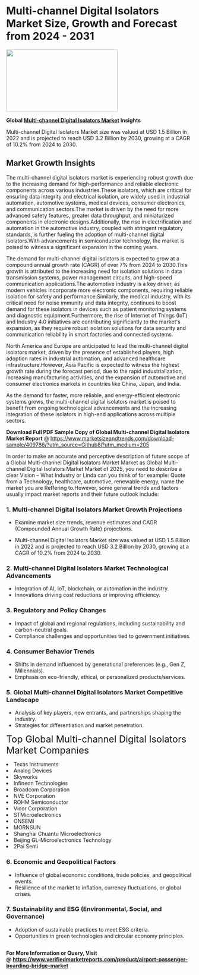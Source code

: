 <H1>Multi-channel Digital Isolators Market Size, Growth and Forecast from 2024 - 2031</H1><img class="aligncenter size-medium wp-image-584254" src="https://thirdeyenews.in/wp-content/uploads/2024/09/Global-Market-Research-300x168.jpeg" alt="" width="300" height="168" /><p><strong>Global&nbsp;<a href="https://www.marketsizeandtrends.com/download-sample/409786/?utm_source=Github8j?utm_medium=205">Multi-channel Digital Isolators Market</a> Insights</strong></p><p>Multi-channel Digital Isolators Market size was valued at USD 1.5 Billion in 2022 and is projected to reach USD 3.2 Billion by 2030, growing at a CAGR of 10.2% from 2024 to 2030.</p><p><h2>Market Growth Insights</h2> <p>The multi-channel digital isolators market is experiencing robust growth due to the increasing demand for high-performance and reliable electronic components across various industries.These isolators, which are critical for ensuring data integrity and electrical isolation, are widely used in industrial automation, automotive systems, medical devices, consumer electronics, and communication sectors.The market is driven by the need for more advanced safety features, greater data throughput, and miniaturized components in electronic designs.Additionally, the rise in electrification and automation in the automotive industry, coupled with stringent regulatory standards, is further fueling the adoption of multi-channel digital isolators.With advancements in semiconductor technology, the market is poised to witness a significant expansion in the coming years.</p> <p>The demand for multi-channel digital isolators is expected to grow at a compound annual growth rate (CAGR) of over 7% from 2024 to 2030.This growth is attributed to the increasing need for isolation solutions in data transmission systems, power management circuits, and high-speed communication applications.The automotive industry is a key driver, as modern vehicles incorporate more electronic components, requiring reliable isolation for safety and performance.Similarly, the medical industry, with its critical need for noise immunity and data integrity, continues to boost demand for these isolators in devices such as patient monitoring systems and diagnostic equipment.Furthermore, the rise of Internet of Things (IoT) and Industry 4.0 initiatives are contributing significantly to the market's expansion, as they require robust isolation solutions for data security and communication reliability in smart factories and connected systems.</p> <p>North America and Europe are anticipated to lead the multi-channel digital isolators market, driven by the presence of established players, high adoption rates in industrial automation, and advanced healthcare infrastructure.However, Asia Pacific is expected to witness the highest growth rate during the forecast period, due to the rapid industrialization, increasing manufacturing activities, and the expansion of automotive and consumer electronics markets in countries like China, Japan, and India.</p> <p>As the demand for faster, more reliable, and energy-efficient electronic systems grows, the multi-channel digital isolators market is poised to benefit from ongoing technological advancements and the increasing integration of these isolators in high-end applications across multiple sectors.</p> <p><span class=""><strong>Download Full PDF Sample Copy of Global Multi-channel Digital Isolators Market Report</strong> @ <a href="https://www.marketsizeandtrends.com/download-sample/409786/?utm_source=Github8j?utm_medium=205" target="_blank">https://www.marketsizeandtrends.com/download-sample/409786/?utm_source=Github8j?utm_medium=205</a></span></p><p>In order to make an accurate and perceptive description of future scope of a Global&nbsp;Multi-channel Digital Isolators Market Market as Global&nbsp;Multi-channel Digital Isolators Market Market of 2025, you need to describe a clear Vision &ndash; What Industry or Linda can you think of for example: Quote from a Technology, healthcare, automotive, renewable energy, name the market you are Reffering to.However, some general trends and factors usually impact market reports and their future outlook include:</p><h3>1.&nbsp;<strong>Multi-channel Digital Isolators Market Growth Projections</strong></h3><ul><li>Examine market size trends, revenue estimates and CAGR (Compounded Annual Growth Rate) projections.</li><li><p>Multi-channel Digital Isolators Market size was valued at USD 1.5 Billion in 2022 and is projected to reach USD 3.2 Billion by 2030, growing at a CAGR of 10.2% from 2024 to 2030.</p></li></ul><h3>2.&nbsp;<strong>Multi-channel Digital Isolators Market Technological Advancements</strong></h3><ul><li>Integration of AI, IoT, blockchain, or automation in the industry.</li><li>Innovations driving cost reductions or improving efficiency.</li></ul><h3>3.&nbsp;<strong>Regulatory and Policy Changes</strong></h3><ul><li>Impact of global and regional regulations, including sustainability and carbon-neutral goals.</li><li>Compliance challenges and opportunities tied to government initiatives.</li></ul><h3>4.&nbsp;<strong>Consumer Behavior Trends</strong></h3><ul><li>Shifts in demand influenced by generational preferences (e.g., Gen Z, Millennials).</li><li>Emphasis on eco-friendly, ethical, or personalized products/services.</li></ul><h3>5.&nbsp;<strong>Global Multi-channel Digital Isolators Market Competitive Landscape</strong></h3><ul><li>Analysis of key players, new entrants, and partnerships shaping the industry.</li><li>Strategies for differentiation and market penetration.</li></ul><p data-pm-slice="1 1 []"><span style="color: inherit; font-family: inherit; font-size: 25px;">Top Global Multi-channel Digital Isolators Market Companies</span></p><div class="" data-test-id=""><p><li>Texas Instruments</li><li> Analog Devices</li><li> Skyworks</li><li> Infineon Technologies</li><li> Broadcom Corporation</li><li> NVE Corporation</li><li> ROHM Semiconductor</li><li> Vicor Corporation</li><li> STMicroelectronics</li><li> ONSEMI</li><li> MORNSUN</li><li> Shanghai Chuantu Microelectronics</li><li> Beijing GL-Microelectronics Technology</li><li> 2Pai Semi</li></p></div><h3>6.&nbsp;<strong>Economic and Geopolitical Factors</strong></h3><ul><li>Influence of global economic conditions, trade policies, and geopolitical events.</li><li>Resilience of the market to inflation, currency fluctuations, or global crises.</li></ul><h3>7.&nbsp;<strong>Sustainability and ESG (Environmental, Social, and Governance)</strong></h3><ul><li>Adoption of sustainable practices to meet ESG criteria.</li><li>Opportunities in green technologies and circular economy principles.</li></ul><h2><strong style="font-size: 14px;">For More Information or Query, Visit @&nbsp;</strong><a style="background-color: #ffffff; font-size: 14px;" href="https://www.marketsizeandtrends.com/report/multi-channel-digital-isolators-market/" target="_blank">https://www.verifiedmarketreports.com/product/airport-passenger-boarding-bridge-market</a></h2>